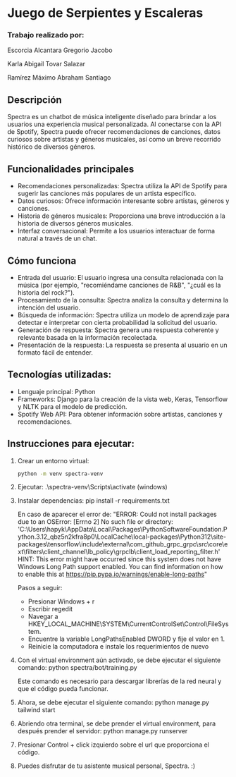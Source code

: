 # Juego de Serpientes y Escaleras

### Trabajo realizado por:
Escorcia Alcantara Gregorio Jacobo

Karla Abigail Tovar Salazar

Ramírez Máximo Abraham Santiago

## Descripción
Spectra es un chatbot de música inteligente diseñado para brindar a los usuarios una experiencia musical personalizada. Al conectarse con la API de Spotify, Spectra puede ofrecer recomendaciones de canciones, datos curiosos sobre artistas y géneros musicales, así como un breve recorrido histórico de diversos géneros.

## Funcionalidades principales
- Recomendaciones personalizadas: Spectra utiliza la API de Spotify para sugerir las canciones más populares de un artista específico.
- Datos curiosos: Ofrece información interesante sobre artistas, géneros y canciones.
- Historia de géneros musicales: Proporciona una breve introducción a la historia de diversos géneros musicales.
- Interfaz conversacional: Permite a los usuarios interactuar de forma natural a través de un chat.

## Cómo funciona
- Entrada del usuario: El usuario ingresa una consulta relacionada con la música (por ejemplo, "recomiéndame canciones de R&B", "¿cuál es la historia del rock?").
- Procesamiento de la consulta: Spectra analiza la consulta y determina la intención del usuario.
- Búsqueda de información: Spectra utiliza un modelo de aprendizaje para detectar e interpretar con cierta probabilidad la solicitud del usuario.
- Generación de respuesta: Spectra genera una respuesta coherente y relevante basada en la información recolectada.
- Presentación de la respuesta: La respuesta se presenta al usuario en un formato fácil de entender.

## Tecnologías utilizadas:
- Lenguaje principal: Python
- Frameworks: Django para la creación de la vista web, Keras, Tensorflow y NLTK para el modelo de predicción.
- Spotify Web API: Para obtener información sobre artistas, canciones y recomendaciones.

## Instrucciones para ejecutar:

1. Crear un entorno virtual:
   ```bash
   python -m venv spectra-venv
2. Ejecutar:
   .\spectra-venv\Scripts\activate (windows)
3. Instalar dependencias:
    pip install -r requirements.txt

    En caso de aparecer el error de:
    "ERROR: Could not install packages due to an OSError: [Errno 2] No such file or directory: 'C:\\Users\\hapyk\\AppData\\Local\\Packages\\PythonSoftwareFoundation.Python.3.12_qbz5n2kfra8p0\\LocalCache\\local-packages\\Python312\\site-packages\\tensorflow\\include\\external\\com_github_grpc_grpc\\src\\core\\ext\\filters\\client_channel\\lb_policy\\grpclb\\client_load_reporting_filter.h'
    HINT: This error might have occurred since this system does not have Windows Long Path support enabled. You can find information on how to enable this at https://pip.pypa.io/warnings/enable-long-paths"

    Pasos a seguir:
    - Presionar Windows + r
    - Escribir regedit
    - Navegar a HKEY_LOCAL_MACHINE\SYSTEM\CurrentControlSet\Control\FileSystem.
    - Encuentre la variable LongPathsEnabled DWORD y fije el valor en 1.
    - Reinicie la computadora e instale los requerimientos de nuevo
4. Con el virtual environment aún activado, se debe ejecutar el siguiente comando:
    python spectra/bot/training.py
    
    Este comando es necesario para descargar librerías de la red neural y que el código pueda funcionar.
5. Ahora, se debe ejecutar el siguiente comando:
    python manage.py tailwind start
6. Abriendo otra terminal, se debe prender el virtual environment, para después prender el servidor:
    python manage.py runserver
7. Presionar Control + click izquierdo sobre el url que proporciona el código.
8. Puedes disfrutar de tu asistente musical personal, Spectra. :)
